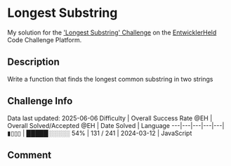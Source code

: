 # Longest Substring

My solution for the ['Longest Substring' Challenge](https://platform.entwicklerheld.de/challenge/longest-substring?technology=JavaScript) on the [EntwicklerHeld](https://platform.entwicklerheld.de/) Code Challenge Platform.

## Description
Write a function that finds the longest common substring in two strings

## Challenge Info
Data last updated: 2025-06-06
Difficulty | Overall Success Rate @EH | Overall Solved/Accepted @EH | Date Solved | Language
---|---|---|---|---|
▮▯▯▯ | █████░░░░░ 54% | 131 / 241 | 2024-03-12 | JavaScript

## Comment
